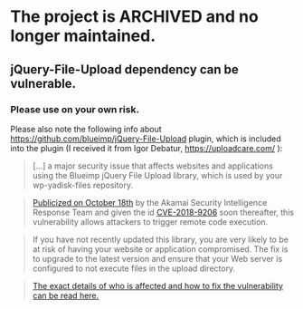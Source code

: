 # The project is ARCHIVED and no longer maintained.

## jQuery-File-Upload dependency can be vulnerable.

### Please use on your own risk.

Please also note the following info about https://github.com/blueimp/jQuery-File-Upload plugin, which is included into the plugin (I received it from Igor Debatur, https://uploadcare.com/ ):

> [...] a major security issue that affects websites and applications using the Blueimp jQuery File Upload library, which is used by your wp-yadisk-files repository.

> [Publicized on October 18th](https://links8.mixmaxusercontent.com/596cc18e7f57bd3828257712/l/nNGM0pvMRnt5IstrB?messageId=HHiXPGxb5jM7TyIWS&rn=&re=iQXZu5yalh2Yhp3brBEZyFWdkVmI&sc=false) by the Akamai Security Intelligence Response Team and given the id [CVE-2018-9206](https://links3.mixmaxusercontent.com/596cc18e7f57bd3828257712/l/tzCVS9l3345r6ojib?messageId=HHiXPGxb5jM7TyIWS&rn=&re=iQXZu5yalh2Yhp3brBEZyFWdkVmI&sc=false) soon thereafter, this vulnerability allows attackers to trigger remote code execution.

> If you have not recently updated this library, you are very likely to be at risk of having your website or application compromised. The fix is to upgrade to the latest version and ensure that your Web server is configured to not execute files in the upload directory.

> [The exact details of who is affected and how to fix the vulnerability can be read here.](https://links3.mixmaxusercontent.com/596cc18e7f57bd3828257712/l/SBf47jahXXO1D7qFt?messageId=HHiXPGxb5jM7TyIWS&rn=&re=iQXZu5yalh2Yhp3brBEZyFWdkVmI&sc=false)
